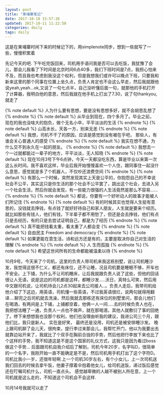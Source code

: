```yaml
---
layout: post
title: "柬埔寨笔记"
date: 2017-10-10 15:57:26
updated: 2017-10-11 11:22:58
categories: daily
tags: daily
---
```


这是在柬埔寨时闲下来的时候记下的，用simplenote同步，想到一些就写了一些，慢慢积累着

先记今天的吧.
下午吃完饭回来，司机用手语问我是否可以去吃饭，我犹豫了会儿，那会儿我看了下时间是北京时间6点40多，我们下班时间是7点，我担心怕来不及，而且我也考虑到我没这个权利，但是我想我们或许可以晚点下班，只要我和新来这里的那个同事在位置上坐久点，负责人肯定也不会这么早走，然后我就跟他说yeah,yeah...ok,又说了一句七点半，自己没听懂后面一句，就那他的手机打开了计算器，我明白他的意思，然后我就在他手机上打出了7.30，说了句thankyou,就走了

<!-- more -->

{% note default %}
人为什么要有思想，要是没有思想多好，就不会胡思乱想了
{% endnote %}
{% note default %}
从毕业到现在，四个多月了。毕业之前，
现在的我也没啥大的抱负，做个无名小卒，平平淡淡的生活
{% endnote %}
{% note default %}
山高水长，天各一方，别来无恙
{% endnote %}
{% note default %}
我想，司机不干了的原因，应该是感觉到没有被在乎吧，
那些人，有谁会关心普通人的感受
{% endnote %}
{% note default %}
我实在想不通，为什么交不到永久在一起的朋友。
{% endnote %}
{% note default %}
我想去一个一过就都能过一辈子的地方，平平淡淡，无人知晓
{% endnote %}
{% note default %}
现在10月3号下午6点钟，今天一天都没吃东西，算是毕业以来第一次这么长时间。我不喜欢这样，毕业后我开始慢慢喜欢一个人住，跟同事住一起没什么意思，感觉就是多了个机器人，不仅吵还浪费空间
{% endnote %}
{% note default %}
有那么一个时候，突然发现其实上天是公平的，你抱怨自己的不幸说社会不公平，其实这只是你生活的那个社会不公平罢了，跳出这个社会，去进入另一个社会生活，然后你就会发现，有一些能力很强的人生活竟然是那么不容易......
{% endnote %}
{% note default %}
都说，你要有一个好听动人的故事才能被人们所记住
{% endnote %}
{% note default %}
有的时候其实也觉得人生挺有意思的，没钱就去挣钱，有点钱了就好好待自己和家人朋友，人生就是要来个经历。就比如那些有钱人，他们有钱，下半辈子都不用愁了，但还是会去挣钱，他们有点只是去经历，有的只是去尝试证明自己，都是为了经历
{% endnote %}
{% note default %}
真不能把钱看太重，看太重了人都会变
{% endnote %}
{% note default %}
自由民主   Freedom and democracy
{% endnote %}
{% note default %}
如果更能在意生活，诗和远方还是有的，主要是取决你自己对生活的理解
{% endnote %}
{% note default %}
人 生而孤独
{% endnote %}
{% note default %}
希望这世间所有的生命都能被温柔以待
{% endnote %}

10月9号。今天来了个司机，这里的负责人带司机来我这栋别墅，说让司机睡沙发，我觉得这很不仁义，都还有床位，还不让睡，况且司机要是睡眠不够，开车也不安全。上下铺，为什么不让司机睡床，让后我就跟负责人说了这些，但他的回话很让人无语，说是这边的司机都是这样，都睡沙发.....沃日，真特么可笑，然后用中文跟司机说，让司机待会儿2点30起来去公司接人..。负责人走后，我带司机给他介绍了下这边，用英语，司机懂一些英语，不过我英语很烂，说两句就得用翻译....聊完之后司机就去洗澡，然后我就去那栋还有床位的别墅里问，那会儿他们在喝酒，有两间是上下铺，上铺都空着，他俩一人一间.....去的时候负责人也在，我把想法睡了一通，负责人一点也不做声，就在那喝酒，其他人就敷衍了事的回绝了。停下来想想我也没那个权利，他们也没理由听我的建议，我进公司三个月，跟他们比，我只是新人。
实在是好笑，
最终还是没用，司机还是被安排睡沙发。
晚上跟司机聊了会儿天，很拘束，提行李过来那会儿，我帮忙开门，他以为我要出去就靠边站开来了，我就比了个双手在胸前合拢的手势，然后他把行李放下来也比了个这样的手势，我不知道这是不是这个国家的礼仪方式，这我只是因为看过boss做这个手势...
后面跟司机自我介绍后了解到，司机今年20岁，名字叫D，很简单的一个名字，我刚开始一直不能确定是不是，然后司机用手机打出了这个字符D。司机比我小一岁，还很年轻啊.上一个司机30岁左右，有个小女儿，上一次司机送我们回去的时候去拿午饭，他妻子撑着伞抱着他女儿，给司机送饭，递过饭后感觉还在叮嘱司机什么，司机一直点头。
感觉越卑微的人越不被别人所在意，上一个司机就是这么走的，不知道这个司机会不会这样.

10月14号我就可以走了

